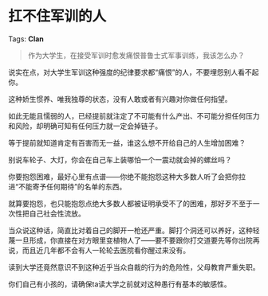 # 扛不住军训的人

Tags: **Clan**

> 作为大学生，在接受军训时愈发痛恨普鲁士式军事训练，我该怎么办？



说实在点，对大学生军训这种强度的纪律要求都“痛恨”的人，不要埋怨别人看不起你。

这种娇生惯养、唯我独尊的状态，没有人敢或者有兴趣对你做任何指望。

如此无能且懦弱的人，已经提前就注定了不可能有什么产出、不可能分担任何压力和风险，却明确可知有任何压力就一定会掉链子。

等于提前就知道肯定有百害而无一益，谁这么想不开给自己的人生增加困难？

别说车轮子、大灯，你会在自己车上装哪怕一个一震动就会掉的螺丝吗？

你要抱怨困难，最好心里有点谱——你绝不能抱怨这种大多数人听了会把你拉进“不能寄予任何期待”的名单的东西。

就算要抱怨，也只能抱怨点绝大多数人都被证明承受不了的困难，那好歹不至于一次性把自己社会性流放。

当众说这种话，简直比对着自己的脚开一枪还严重。脚打个洞还可以养好，这种轻蔑一旦形成，你直接在对方眼里变植物人了——要不要跟你打交道要先等你出院再说，而且近几年都不会有人一轮轮去医院看你醒过来没有。

读到大学还竟然意识不到这种近乎当众自裁的行为的危险性，父母教育严重失职。

你们自己有小孩的，请确保ta读大学之前就对这种愚行有基本的敏感性。




